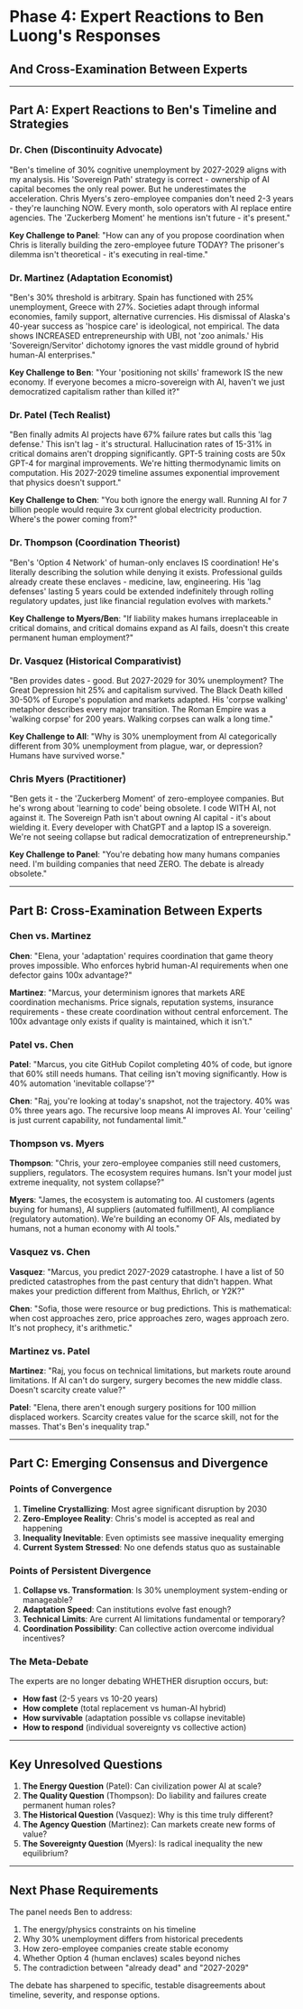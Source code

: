 # Phase 4: Expert Reactions to Ben Luong's Responses
## And Cross-Examination Between Experts

---

## Part A: Expert Reactions to Ben's Timeline and Strategies

### Dr. Chen (Discontinuity Advocate)
"Ben's timeline of 30% cognitive unemployment by 2027-2029 aligns with my analysis. His 'Sovereign Path' strategy is correct - ownership of AI capital becomes the only real power. But he underestimates the acceleration. Chris Myers's zero-employee companies don't need 2-3 years - they're launching NOW. Every month, solo operators with AI replace entire agencies. The 'Zuckerberg Moment' he mentions isn't future - it's present."

**Key Challenge to Panel**: "How can any of you propose coordination when Chris is literally building the zero-employee future TODAY? The prisoner's dilemma isn't theoretical - it's executing in real-time."

### Dr. Martinez (Adaptation Economist)  
"Ben's 30% threshold is arbitrary. Spain has functioned with 25% unemployment, Greece with 27%. Societies adapt through informal economies, family support, alternative currencies. His dismissal of Alaska's 40-year success as 'hospice care' is ideological, not empirical. The data shows INCREASED entrepreneurship with UBI, not 'zoo animals.' His 'Sovereign/Servitor' dichotomy ignores the vast middle ground of hybrid human-AI enterprises."

**Key Challenge to Ben**: "Your 'positioning not skills' framework IS the new economy. If everyone becomes a micro-sovereign with AI, haven't we just democratized capitalism rather than killed it?"

### Dr. Patel (Tech Realist)
"Ben finally admits AI projects have 67% failure rates but calls this 'lag defense.' This isn't lag - it's structural. Hallucination rates of 15-31% in critical domains aren't dropping significantly. GPT-5 training costs are 50x GPT-4 for marginal improvements. We're hitting thermodynamic limits on computation. His 2027-2029 timeline assumes exponential improvement that physics doesn't support."

**Key Challenge to Chen**: "You both ignore the energy wall. Running AI for 7 billion people would require 3x current global electricity production. Where's the power coming from?"

### Dr. Thompson (Coordination Theorist)
"Ben's 'Option 4 Network' of human-only enclaves IS coordination! He's literally describing the solution while denying it exists. Professional guilds already create these enclaves - medicine, law, engineering. His 'lag defenses' lasting 5 years could be extended indefinitely through rolling regulatory updates, just like financial regulation evolves with markets."

**Key Challenge to Myers/Ben**: "If liability makes humans irreplaceable in critical domains, and critical domains expand as AI fails, doesn't this create permanent human employment?"

### Dr. Vasquez (Historical Comparativist)
"Ben provides dates - good. But 2027-2029 for 30% unemployment? The Great Depression hit 25% and capitalism survived. The Black Death killed 30-50% of Europe's population and markets adapted. His 'corpse walking' metaphor describes every major transition. The Roman Empire was a 'walking corpse' for 200 years. Walking corpses can walk a long time."

**Key Challenge to All**: "Why is 30% unemployment from AI categorically different from 30% unemployment from plague, war, or depression? Humans have survived worse."

### Chris Myers (Practitioner)
"Ben gets it - the 'Zuckerberg Moment' of zero-employee companies. But he's wrong about 'learning to code' being obsolete. I code WITH AI, not against it. The Sovereign Path isn't about owning AI capital - it's about wielding it. Every developer with ChatGPT and a laptop IS a sovereign. We're not seeing collapse but radical democratization of entrepreneurship."

**Key Challenge to Panel**: "You're debating how many humans companies need. I'm building companies that need ZERO. The debate is already obsolete."

---

## Part B: Cross-Examination Between Experts

### Chen vs. Martinez
**Chen**: "Elena, your 'adaptation' requires coordination that game theory proves impossible. Who enforces hybrid human-AI requirements when one defector gains 100x advantage?"

**Martinez**: "Marcus, your determinism ignores that markets ARE coordination mechanisms. Price signals, reputation systems, insurance requirements - these create coordination without central enforcement. The 100x advantage only exists if quality is maintained, which it isn't."

### Patel vs. Chen
**Patel**: "Marcus, you cite GitHub Copilot completing 40% of code, but ignore that 60% still needs humans. That ceiling isn't moving significantly. How is 40% automation 'inevitable collapse'?"

**Chen**: "Raj, you're looking at today's snapshot, not the trajectory. 40% was 0% three years ago. The recursive loop means AI improves AI. Your 'ceiling' is just current capability, not fundamental limit."

### Thompson vs. Myers
**Thompson**: "Chris, your zero-employee companies still need customers, suppliers, regulators. The ecosystem requires humans. Isn't your model just extreme inequality, not system collapse?"

**Myers**: "James, the ecosystem is automating too. AI customers (agents buying for humans), AI suppliers (automated fulfillment), AI compliance (regulatory automation). We're building an economy OF AIs, mediated by humans, not a human economy with AI tools."

### Vasquez vs. Chen
**Vasquez**: "Marcus, you predict 2027-2029 catastrophe. I have a list of 50 predicted catastrophes from the past century that didn't happen. What makes your prediction different from Malthus, Ehrlich, or Y2K?"

**Chen**: "Sofia, those were resource or bug predictions. This is mathematical: when cost approaches zero, price approaches zero, wages approach zero. It's not prophecy, it's arithmetic."

### Martinez vs. Patel
**Martinez**: "Raj, you focus on technical limitations, but markets route around limitations. If AI can't do surgery, surgery becomes the new middle class. Doesn't scarcity create value?"

**Patel**: "Elena, there aren't enough surgery positions for 100 million displaced workers. Scarcity creates value for the scarce skill, not for the masses. That's Ben's inequality trap."

---

## Part C: Emerging Consensus and Divergence

### Points of Convergence
1. **Timeline Crystallizing**: Most agree significant disruption by 2030
2. **Zero-Employee Reality**: Chris's model is accepted as real and happening
3. **Inequality Inevitable**: Even optimists see massive inequality emerging
4. **Current System Stressed**: No one defends status quo as sustainable

### Points of Persistent Divergence  
1. **Collapse vs. Transformation**: Is 30% unemployment system-ending or manageable?
2. **Adaptation Speed**: Can institutions evolve fast enough?
3. **Technical Limits**: Are current AI limitations fundamental or temporary?
4. **Coordination Possibility**: Can collective action overcome individual incentives?

### The Meta-Debate

The experts are no longer debating WHETHER disruption occurs, but:
- **How fast** (2-5 years vs 10-20 years)
- **How complete** (total replacement vs human-AI hybrid)
- **How survivable** (adaptation possible vs collapse inevitable)
- **How to respond** (individual sovereignty vs collective action)

---

## Key Unresolved Questions

1. **The Energy Question** (Patel): Can civilization power AI at scale?
2. **The Quality Question** (Thompson): Do liability and failures create permanent human roles?
3. **The Historical Question** (Vasquez): Why is this time truly different?
4. **The Agency Question** (Martinez): Can markets create new forms of value?
5. **The Sovereignty Question** (Myers): Is radical inequality the new equilibrium?

---

## Next Phase Requirements

The panel needs Ben to address:
1. The energy/physics constraints on his timeline
2. Why 30% unemployment differs from historical precedents
3. How zero-employee companies create stable economy
4. Whether Option 4 (human enclaves) scales beyond niches
5. The contradiction between "already dead" and "2027-2029"

The debate has sharpened to specific, testable disagreements about timeline, severity, and response options.